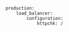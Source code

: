 <!-- usedin: [ _includes/_inlines/Deployment/common/building-a-manifest-file/building-a-manifest-file_aws-load-balancer-v1.md] -->

```

production:
    load_balancer:
        configuration:
            httpchk: /

```

